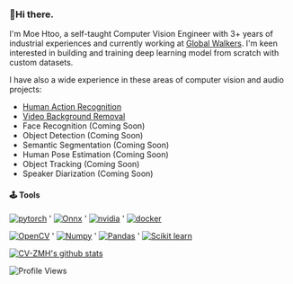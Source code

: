 ### 👋Hi there.

I'm Moe Htoo, a self-taught Computer Vision Engineer with 3+ years of industrial experiences and currently working at [Global Walkers](https://www.globalwalkers.co.jp/en/mmr/). I'm keen interested in building and training deep learning model from scratch with custom datasets.

I have also a wide experience in these areas of computer vision and audio projects:

* [Human Action Recognition](https://github.com/CV-ZMH/human-action-recognition)
* [Video Background Removal](https://github.com/CV-ZMH/VideoMatting)
* Face Recognition (Coming Soon)
* Object Detection (Coming Soon)
* Semantic Segmentation (Coming Soon)
* Human Pose Estimation (Coming Soon)
* Object Tracking (Coming Soon)
* Speaker Diarization (Coming Soon)

#### 🕹️ Tools
<a href='https://github.com/shivamkapasia0' target="_blank"><img alt='pytorch' src='https://img.shields.io/badge/PYTORCH-100000?style=social&logo=pytorch&logoColor=D0310D&labelColor=FFFFFF&color=FFFFFF'/></a> ' 
<a href='https://github.com/shivamkapasia0' target="_blank"><img alt='Onnx' src='https://img.shields.io/badge/ONNX-100000?style=social&logo=Onnx&logoColor=467928&labelColor=FFFFFF&color=FFFFFF'/></a> '
<a href='https://github.com/shivamkapasia0' target="_blank"><img alt='nvidia' src='https://img.shields.io/badge/TensorRT-100000?style=social&logo=nvidia&logoColor=4F9625&labelColor=FFFFFF&color=FFFFFF'/></a> '
<a href='https://github.com/shivamkapasia0' target="_blank"><img alt='docker' src='https://img.shields.io/badge/Docker-100000?style=social&logo=docker&logoColor=1973E0&labelColor=FFFFFF&color=FFFFFF'/></a>

<a href='https://github.com/shivamkapasia0' target="_blank"><img alt='OpenCV' src='https://img.shields.io/badge/OpenCV-100000?style=social&logo=OpenCV&logoColor=1973E0&labelColor=FFFFFF&color=FFFFFF'/></a> '
<a href='https://github.com/shivamkapasia0' target="_blank"><img alt='Numpy' src='https://img.shields.io/badge/Numpy-100000?style=social&logo=Numpy&logoColor=165ECA&labelColor=FFFFFF&color=FFFFFF'/></a> '
<a href='https://github.com/shivamkapasia0' target="_blank"><img alt='Pandas' src='https://img.shields.io/badge/Pandas-100000?style=social&logo=Pandas&logoColor=3A3F45&labelColor=FFFFFF&color=FFFFFF'/></a> '
<a href='https://github.com/shivamkapasia0' target="_blank"><img alt='Scikit learn' src='https://img.shields.io/badge/Scikit_Learn-100000?style=social&logo=Scikit learn&logoColor=E07D15&labelColor=FFFFFF&color=FFFFFF'/></a> 
 
[![CV-ZMH's github stats](https://github-readme-stats.vercel.app/api?username=CV-ZMH&show_icons=true&theme=buefy&hide=prs,issues)](https://github.com/CV-ZMH/zmh)

![Profile Views](https://visitor-badge.laobi.icu/badge?page_id=CV-ZMH.CV-ZMH)


[](https://shivamkapasia-developer-edition.ap16.force.com/Badges4Me/s/)


